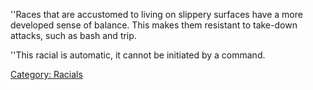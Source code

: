 ''Races that are accustomed to living on slippery surfaces have a more
developed sense of balance. This makes them resistant to take-down
attacks, such as bash and trip.

''This racial is automatic, it cannot be initiated by a command.

[Category: Racials](Category:_Racials "wikilink")
